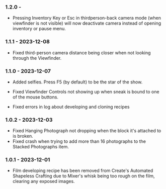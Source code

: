 ### 1.2.0 - 
- Pressing Inventory Key or Esc in thirdperson-back camera mode (when viewfinder is not visible) will now deactivate camera instead of opening inventory or pause menu.

### 1.1.1 - 2023-12-08
- Fixed third-person camera distance being closer when not looking through the Viewfinder.

### 1.1.0 - 2023-12-07
- Added selfies. Press F5 (by default) to be the star of the show. 

- Fixed Viewfinder Controls not showing up when sneak is bound to one of the mouse buttons.
- Fixed errors in log about developing and cloning recipes

### 1.0.2 - 2023-12-03
- Fixed Hanging Photograph not dropping when the block it's attached to is broken.
- Fixed crash when trying to add more than 16 photographs to the Stacked Photographs item.

### 1.0.1 - 2023-12-01
- Film developing recipe has been removed from Create's Automated Shapeless Crafting due to Mixer's whisk being too rough on the film, clearing any exposed images.   
